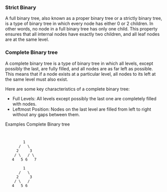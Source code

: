 ### Strict Binary

A full binary tree, also known as a proper binary tree or a strictly binary tree, is a type of binary tree in which every node has either 0 or 2 children. In other words, no node in a full binary tree has only one child. This property ensures that all internal nodes have exactly two children, and all leaf nodes are at the same level.

### Complete Binary tree

A complete binary tree is a type of binary tree in which all levels, except possibly the last, are fully filled, and all nodes are as far left as possible. This means that if a node exists at a particular level, all nodes to its left at the same level must also exist.

Here are some key characteristics of a complete binary tree:

* Full Levels: All levels except possibly the last one are completely filled with nodes.
* Leftmost Position: Nodes on the last level are filled from left to right without any gaps between them.

Examples Complete Binary tree

```text


        1
      /   \
     2     3
    / \   / \
   4   5 6   7

        1
      /   \
     2     3
    / \   / 
   4   5 6   

```
